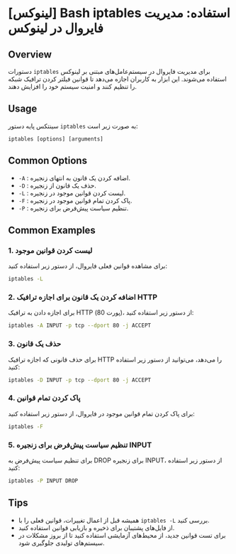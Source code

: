 # [لینوکس] Bash iptables استفاده: مدیریت فایروال در لینوکس

## Overview
دستورات `iptables` برای مدیریت فایروال در سیستم‌عامل‌های مبتنی بر لینوکس استفاده می‌شوند. این ابزار به کاربران اجازه می‌دهد تا قوانین فیلتر کردن ترافیک شبکه را تنظیم کنند و امنیت سیستم خود را افزایش دهند.

## Usage
سینتکس پایه دستور `iptables` به صورت زیر است:

```
iptables [options] [arguments]
```

## Common Options
- `-A` : اضافه کردن یک قانون به انتهای زنجیره.
- `-D` : حذف یک قانون از زنجیره.
- `-L` : لیست کردن قوانین موجود در زنجیره.
- `-F` : پاک کردن تمام قوانین موجود در زنجیره.
- `-P` : تنظیم سیاست پیش‌فرض برای زنجیره.

## Common Examples
### 1. لیست کردن قوانین موجود
برای مشاهده قوانین فعلی فایروال، از دستور زیر استفاده کنید:

```bash
iptables -L
```

### 2. اضافه کردن یک قانون برای اجازه ترافیک HTTP
برای اجازه دادن به ترافیک HTTP (پورت 80)، از دستور زیر استفاده کنید:

```bash
iptables -A INPUT -p tcp --dport 80 -j ACCEPT
```

### 3. حذف یک قانون
برای حذف قانونی که اجازه ترافیک HTTP را می‌دهد، می‌توانید از دستور زیر استفاده کنید:

```bash
iptables -D INPUT -p tcp --dport 80 -j ACCEPT
```

### 4. پاک کردن تمام قوانین
برای پاک کردن تمام قوانین موجود در فایروال، از دستور زیر استفاده کنید:

```bash
iptables -F
```

### 5. تنظیم سیاست پیش‌فرض برای زنجیره INPUT
برای تنظیم سیاست پیش‌فرض به DROP برای زنجیره INPUT، از دستور زیر استفاده کنید:

```bash
iptables -P INPUT DROP
```

## Tips
- همیشه قبل از اعمال تغییرات، قوانین فعلی را با `iptables -L` بررسی کنید.
- از فایل‌های پشتیبان برای ذخیره و بازیابی قوانین استفاده کنید.
- برای تست قوانین جدید، از محیط‌های آزمایشی استفاده کنید تا از بروز مشکلات در سیستم‌های تولیدی جلوگیری شود.